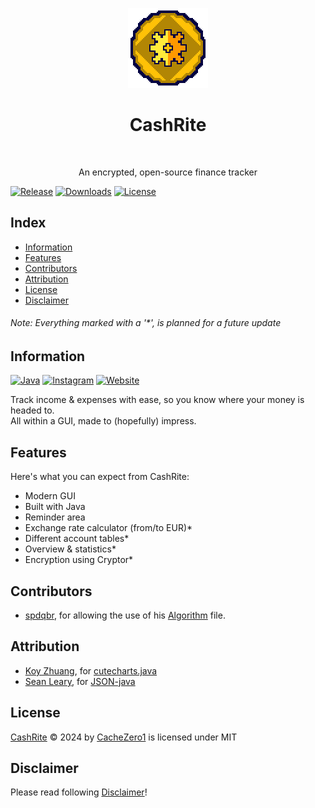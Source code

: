 <p align="center">
  <img src="./src/images/icon_128px.png" width="128"/>
</p>

<h1 align="center"> CashRite </h1> <br>

<p align="center">
  An encrypted, open-source finance tracker
</p>

[![Release](https://img.shields.io/github/release/CacheZero1/CashRite.svg)]()
[![Downloads](https://img.shields.io/github/downloads/CacheZero1/CashRite/total.svg)]()
[![License](https://img.shields.io/github/license/CacheZero1/CashRite.svg)]()

## Index

- [Information](#information)
- [Features](#features)
- [Contributors](#contributors)
- [Attribution](#attribution)
- [License](#license)
- [Disclaimer](#disclaimer)

<h6> Note: Everything marked with a '*', is planned for a future update <h6>


## Information

[![Java](https://img.shields.io/badge/Java-ED8B00?style=for-the-badge&logo=openjdk&logoColor=white)](https://www.java.com/)
[![Instagram](https://img.shields.io/badge/Instagram-E4405F?style=for-the-badge&logo=instagram&logoColor=white)](https://www.instagram.com/cachezero1/)
[![Website](https://img.shields.io/badge/website-000000?style=for-the-badge&logo=About.me&logoColor=white)](https://nuvoprojects.eu.org)

Track income & expenses with ease, so you know where your money is headed to.<br>
All within a GUI, made to (hopefully) impress.


## Features

Here's what you can expect from CashRite:

* Modern GUI
* Built with Java
* Reminder area
* Exchange rate calculator (from/to EUR)*
* Different account tables*
* Overview & statistics*
* Encryption using Cryptor*


## Contributors

* [spdqbr](https://github.com/spdqbr), for allowing the use of his [Algorithm](https://github.com/CacheZero1/Cipherus/blob/master/src/euorg/nuvoprojects/cachezero1/Algorithm.java) file.


## Attribution

* [Koy Zhuang](https://github.com/Koooooo-7), for [cutecharts.java](https://github.com/cutecharts/cutecharts.java)
* [Sean Leary](https://github.com/stleary), for [JSON-java](https://github.com/stleary/JSON-java/tree/master)


## License

[CashRite](https://github.com/CacheZero1/CashRite) © 2024 by [CacheZero1](https://github.com/CacheZero1) is licensed under MIT


## Disclaimer

Please read following [Disclaimer](https://github.com/CacheZero1/CashRite/blob/master/DISCLAIMER.md)!
